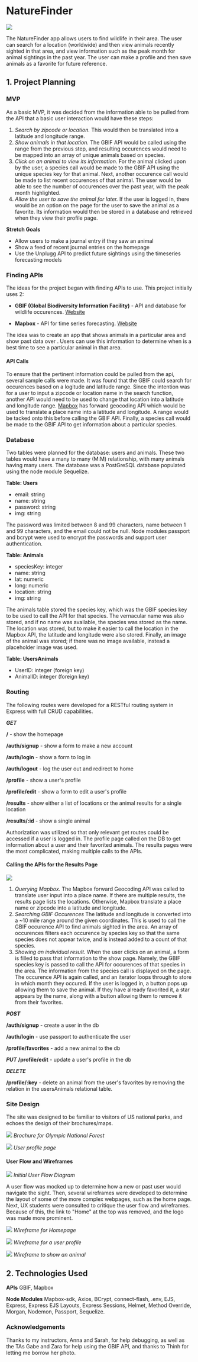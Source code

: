 # NatureFinder

![](wireframes/results.png)

The NatureFinder app allows users to find wildlife in their area. The user can search for a location (worldwide) and then view animals recently sighted in that area, and view information such as the peak month for animal sightings in the past year. The user can make a profile and then save animals as a favorite for future reference.

## 1. Project Planning

### MVP
As a basic MVP, it was decided from the information able to be pulled from the API that a basic user interaction would have these steps:

1. *Search by zipcode or location.* This would then be translated into a latitude and longitude range.
2. *Show animals in that location.* The GBIF API would be called using the range from the previous step, and resulting occurences would need to be mapped into an array of unique animals based on species.
3. *Click on an animal to view its information.* For the animal clicked upon by the user, a species call would be made to the GBIF API using the unique species key for that animal. Next, another occurence call would be made to list recent occurences of that animal. The user would be able to see the number of occurences over the past year, with the peak month highlighted.
4. *Allow the user to save the animal for later.* If the user is logged in, there would be an option on the page for the user to save the animal as a favorite. Its information would then be stored in a database and retrieved when they view their profile page. 

**Stretch Goals**

* Allow users to make a journal entry if they saw an animal
* Show a feed of recent journal entries on the homepage 
* Use the Unplugg API to predict future sightings using the timeseries forecasting models

### Finding APIs

The ideas for the project began with finding APIs to use. This project initially uses 2:

* **GBIF (Global Biodiversity Information Facility)** -  API and database for wildlife occurences. 
[Website](https://www.gbif.org/developer/summary)

* **Mapbox** - API for time series forecasting. [Website](https://docs.mapbox.com/api/search/)

The idea was to create an app that shows animals in a particular area and show past data over . Users can use this information to determine when is a best time to see a particular animal in that area. 

#### API Calls

To ensure that the pertinent information could be pulled from the api, several sample calls were made. It was found that the GBIF could search for occurences based on a logitude and latitude range. Since the intention was for a user to input a zipcode or location name in the search function, another API would need to be used to change that location into a latitude and longitude range. [Mapbox](https://docs.mapbox.com/api/search/) has forward geocoding API which would be used to translate a place name into a latitude and longitude. A range would be tacked onto this before calling the GBIF API. Finally, a species call would be made to the GBIF API to get information about a particular species.


### Database

Two tables were planned for the database: users and animals. These two tables would have a many to many (M:M) relationship, with many animals having many users. The database was a PostGreSQL database populated using the node module Sequelize.

**Table: Users**

* email: string
* name: string
* password: string
* img: string

The password was limited between 8 and 99 characters, name between 1 and 99 characters, and the email could not be null. Node modules passport and bcrypt were used to encrypt the passwords and support user authentication.

**Table: Animals**

* speciesKey: integer
* name: string
* lat: numeric
* long: numeric
* location: string
* img: string

The animals table stored the species key, which was the GBIF species key to be used to call the API for that species. The vernacular name was also stored, and if no name was available, the species was stored as the name. The location was stored, but to make it easier to call the location in the Mapbox API, the latitude and longitude were also stored. Finally, an image of the animal was stored; if there was no image available, instead a placeholder image was used.

**Table: UsersAnimals**

* UserID: integer (foreign key)
* AnimalID: integer (foreign key)


### Routing

The following routes were developed for a RESTful routing system in Express with full CRUD capabilities.

_**GET**_

**/** - show the homepage

**/auth/signup** - show a form to make a new account

**/auth/login** - show a form to log in

**/auth/logout** - log the user out and redirect to home

**/profile** - show a user's profile

**/profile/edit** - show a form to edit a user's profile

**/results** - show either a list of locations or the animal results for a single location

**/results/:id** - show a single animal

Authorization was utilized so that only relevant get routes could be accessed if a user is logged in. The profile page called on the DB to get information about a user and their favorited animals. The results pages were the most complicated, making multiple calls to the APIs. 



#### Calling the APIs for the Results Page

![](wireframes/showpage.png)

1. *Querying Mapbox.* The Mapbox forward Geocoding API was called to translate user input into a place name. If there are multiple results, the results page lists the locations. Otherwise, Mapbox translate a place name or zipcode into a latitude and longitude.
2. *Searching GBIF Occurences* The latitude and longitude is converted into a ~10 mile range around the given coordinates. This is used to call the GBIF occurence API to find animals sighted in the area. An array of occurences filters each occurence by species key so that the same species does not appear twice, and is instead added to a count of that species. 
3. *Showing an individual result.* When the user clicks on an animal, a form is filled to pass that information to the show page. Namely, the GBIF species key is passed to call the API for occurences of that species in the area. The information from the species call is displayed on the page. The occurence API is again called, and an iterator loops through to store in which month they occured. If the user is logged in, a button pops up allowing them to save the animal. If they have already favorited it, a star appears by the name, along with a button allowing them to remove it from their favorites. 

_**POST**_

**/auth/signup** - create a user in the db

**/auth/login** - use passport to authenticate the user

**/profile/favorites** - add a new animal to the db


_**PUT**_
**/profile/edit** - update a user's profile in the db

_**DELETE**_

**/profile/:key** - delete an animal from the user's favorites by removing the relation in the usersAnimals relational table.


### Site Design

The site was designed to be familiar to visitors of US national parks, and echoes the design of their brochures/maps.

![](wireframes/brochure.jpg)
*Brochure for Olympic National Forest*

![](wireframes/titlepage.png)
*User profile page*

#### User Flow and Wireframes

![](wireframes/user-flow.png)
*Initial User Flow Diagram*

A user flow was mocked up to determine how a new or past user would navigate the sight. Then, several wireframes were developed to determine the layout of some of the more complex webpages, such as the home page. Next, UX students were consulted to critique the user flow and wireframes. Because of this, the link to "Home" at the top was removed, and the logo was made more prominent.

![](wireframes/home.png)
*Wireframe for Homepage*

![](wireframes/profile.png)
*Wireframe for a user profile*

![](wireframes/show-result.png)
*Wireframe to show an animal*


## 2. Technologies Used

**APIs** GBIF, Mapbox

**Node Modules** Mapbox-sdk, Axios, BCrypt, connect-flash, .env, EJS, Express, Express EJS Layouts, Express Sessions, Helmet, Method Override, Morgan, Nodemon, Passport, Sequelize.

### Acknowledgements

Thanks to my instructors, Anna and Sarah, for help debugging, as well as the TAs Gabe and Zara for help using the GBIF API, and thanks to Thinh for letting me borrow her photo.


